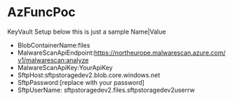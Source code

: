 # AzFuncPoc

KeyVault Setup below this is just a sample
Name|Value
- BlobContainerName:files
- MalwareScanApiEndpoint:https://northeurope.malwarescan.azure.com/v1/malwarescan:analyze
- MalwareScanApiKey:YourApiKey
- SftpHost:sftpstoragedev2.blob.core.windows.net
- SftpPassword:[replace with your password]
- SftpUserName: sftpstoragedev2.files.sftpstoragedev2userrw
